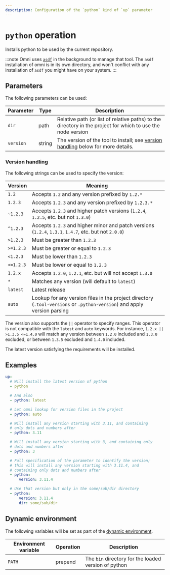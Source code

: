 ```yaml
---
description: Configuration of the `python` kind of `up` parameter
---
```


# `python` operation

Installs python to be used by the current repository.

:::note
Omni uses [`asdf`](https://asdf-vm.com/) in the background to manage that tool. The `asdf` installation of omni is in its own directory, and won't conflict with any installation of `asdf` you might have on your system.
:::

## Parameters

The following parameters can be used:

| Parameter        | Type      | Description                                           |
|------------------|-----------|-------------------------------------------------------|
| `dir` | path | Relative path (or list of relative paths) to the directory in the project for which to use the node version |
| `version` | string | The version of the tool to install; see [version handling](#version-handling) below for more details. |

### Version handling

The following strings can be used to specify the version:

| Version | Meaning |
|---------|---------|
| `1.2`     | Accepts `1.2` and any version prefixed by `1.2.*` |
| `1.2.3`   | Accepts `1.2.3` and any version prefixed by `1.2.3.*` |
| `~1.2.3`  | Accepts `1.2.3` and higher patch versions (`1.2.4`, `1.2.5`, etc. but not `1.3.0`) |
| `^1.2.3`  | Accepts `1.2.3` and higher minor and patch versions (`1.2.4`, `1.3.1`, `1.4.7`, etc. but not `2.0.0`) |
| `>1.2.3`  | Must be greater than `1.2.3` |
| `>=1.2.3` | Must be greater or equal to `1.2.3` |
| `<1.2.3`  | Must be lower than `1.2.3` |
| `<=1.2.3` | Must be lower or equal to `1.2.3` |
| `1.2.x`   | Accepts `1.2.0`, `1.2.1`, etc. but will not accept `1.3.0` |
| `*`       | Matches any version (will default to `latest`) |
| `latest`  | Latest release |
| `auto`    | Lookup for any version files in the project directory (`.tool-versions` or `.python-version`) and apply version parsing |

The version also supports the `||` operator to specify ranges. This operator is not compatible with the `latest` and `auto` keywords. For instance, `1.2.x || >1.3.5 <=1.4.0` will match any version between `1.2.0` included and `1.3.0` excluded, or between `1.3.5` excluded and `1.4.0` included.

The latest version satisfying the requirements will be installed.

## Examples

```yaml
up:
  # Will install the latest version of python
  - python

  # And also
  - python: latest

  # Let omni lookup for version files in the project
  - python: auto

  # Will install any version starting with 3.11, and containing
  # only dots and numbers after
  - python: 3.11

  # Will install any version starting with 3, and containing only
  # dots and numbers after
  - python: 3

  # Full specification of the parameter to identify the version;
  # this will install any version starting with 3.11.4, and
  # containing only dots and numbers after
  - python:
      version: 3.11.4

  # Use that version but only in the some/sub/dir directory
  - python:
      version: 3.11.4
      dir: some/sub/dir
```

## Dynamic environment

The following variables will be set as part of the [dynamic environment](/reference/dynamic-environment).

| Environment variable | Operation | Description |
|----------------------|-----------|-------------|
| `PATH` | prepend | The `bin` directory for the loaded version of python |
